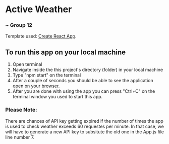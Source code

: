 # Active Weather
### ~ Group 12

Template used: [Create React App](https://github.com/facebook/create-react-app).

## To run this app on your local machine
1. Open terminal 
2. Navigate inside the this project's directory (folder) in your local machine
3. Type "npm start" on the terminal
4. After a couple of seconds you should be able to see the application open on your browser.
5. After you are done with using the app you can press "Ctrl+C" on the terminal window you used to start this app.

### Please Note:
There are chances of API key getting expired if the number of times the app is used to check weather exceeds 60 requestes per minute.
In that case, we will have to generate a new API key to subsitute the old one in the App.js file line number 7.
